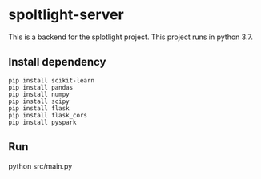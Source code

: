 # spoltlight-server

This is a backend for the splotlight project. This project runs in python 3.7.

## Install dependency

    pip install scikit-learn
    pip install pandas
    pip install numpy
    pip install scipy
    pip install flask
    pip install flask_cors
    pip install pyspark

## Run
   
   python src/main.py

